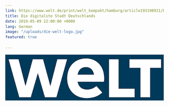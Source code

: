 ```yaml
---
link: https://www.welt.de/print/welt_kompakt/hamburg/article193198921/Digitalste-Stadt-Deutschlands.html
title: Die digitalste Stadt Deutschlands
date: 2019-05-09 22:00:00 +0000
lang: German
image: "/uploads/die-welt-logo.jpg"
featured: true

---
```

<img src="/uploads/2019/05/21/Welt_TV_Logo_2016.png">